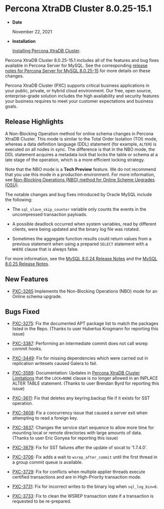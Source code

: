 # Percona XtraDB Cluster 8.0.25-15.1


* **Date**

    November 22, 2021



* **Installation**

    [Installing Percona XtraDB Cluster](https://www.percona.com/doc/percona-xtradb-cluster/8.0/install/index.html).


Percona XtraDB Cluster 8.0.25-15.1 includes all of the features and bug fixes available in Percona Server for MySQL. See the corresponding [release notes for Percona Server for MySQL 8.0.25-15](https://www.percona.com/doc/percona-server/LATEST/release-notes/Percona-Server-8.0.25-15.html) for more details on these changes.

Percona XtraDB Cluster (PXC) supports critical business applications in your public, private, or hybrid cloud environment. Our free, open source, enterprise-grade solution includes the high availability and security features your business requires to meet your customer expectations and business goals.

## Release Highlights

A Non-Blocking Operation method for online schema changes in Percona XtraDB Cluster. This mode is similar to the Total Order Isolation (TOI) mode, whereas a data definition language (DDL) statement (for example, `ALTER`) is executed on all nodes in sync. The difference is that in the NBO mode, the DDL statement acquires a metadata lock that locks the table or schema at a late stage of the operation, which is a more efficient locking strategy.

Note that the NBO mode is a **Tech Preview** feature. We do not recommend that you use this mode in a production environment. For more information, see [Non-Blocking Operations (NBO) method for Online Scheme Upgrades (OSU)](/nbo.md#nbo).

The notable changes and bug fixes introduced by Oracle MySQL include the following:


* The `sql_slave_skip_counter` variable only counts the events in the uncompressed transaction payloads.


* A possible deadlock occurred when system variables, read by different clients, were being updated and the binary log file was rotated.


* Sometimes the aggregate function results could return values from a previous statement when using a prepared `SELECT` statement with a `WHERE` clause that is always false.

For more information, see the [MySQL 8.0.24 Release Notes](https://dev.mysql.com/doc/relnotes/mysql/8.0/en/news-8-0-24.html) and the [MySQL 8.0.25 Release Notes](https://dev.mysql.com/doc/relnotes/mysql/8.0/en/news-8-0-25.html).

## New Features


* [PXC-3265](https://jira.percona.com/browse/PXC-3265) Implements the Non-Blocking Operations (NBO) mode for an Online schema upgrade.

## Bugs Fixed


* [PXC-3275](https://jira.percona.com/browse/PXC-3275): Fix the documented APT package list to match the packages listed in the Repo. (Thanks to user Hubertus Krogmann for reporting this issue)


* [PXC-3387](https://jira.percona.com/browse/PXC-3387): Performing an intermediate commit does not call wsrep commit hooks.


* [PXC-3449](https://jira.percona.com/browse/PXC-3449): Fix for missing dependencies which were carried out in replication writesets caused Galera to fail.


* [PXC-3589](https://jira.percona.com/browse/PXC-3589): Documentation: Updates in [Percona XtraDB Cluster Limitations](../limitation.md#limitations) that the `LOCK=NONE` clause is no longer allowed in an INPLACE ALTER TABLE statement. (Thanks to user Brendan Byrd for reporting this issue)


* [PXC-3611](https://jira.percona.com/browse/PXC-3611): Fix that deletes any keyring.backup file if it exists for SST operation.


* [PXC-3608](https://jira.percona.com/browse/PXC-3608): Fix a concurrency issue that caused a server exit when attempting to read a foreign key.


* [PXC-3637](https://jira.percona.com/browse/PXC-3637): Changes the service start sequence to allow more time for mounting local or remote directories with large amounts of data. (Thanks to user Eric Gonyea for reporting this issue)


* [PXC-3679](https://jira.percona.com/browse/PXC-3679): Fix for SST failures after the update of socat to ‘1.7.4.0’.


* [PXC-3706](https://jira.percona.com/browse/PXC-3706): Fix adds a wait to `wsrep_after_commit` until the first thread in a group commit queue is available.


* [PXC-3729](https://jira.percona.com/browse/PXC-3729): Fix for conflicts when multiple applier threads execute certified transactions and are in High-Priority transaction mode.


* [PXC-3731](https://jira.percona.com/browse/PXC-3731): Fix for incorrect writes to the binary log when `sql_log_bin=0`.


* [PXC-3733](https://jira.percona.com/browse/PXC-3733): Fix to clean the WSREP transaction state if a transaction is requested to be re-prepared.
